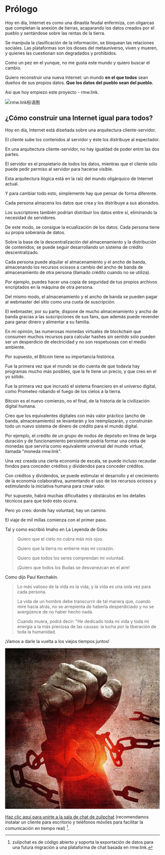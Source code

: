 # Prólogo

Hoy en día, Internet es como una dinastía feudal enfermiza, con oligarcas que completan la anexión de tierras, acaparando los datos creados por el pueblo y sentándose sobre las rentas de la tierra.

Se manipula la clasificación de la información, se bloquean las relaciones sociales. Las plataformas son los dioses del metauniverso, viven y mueren, y quienes las cuestionan son degradados y prohibidos.

Como un pez en el yunque, no me gusta este mundo y quiero buscar el cambio.

Quiero reconstruir una nueva Internet: un mundo **en el que todos** sean dueños de sus propios datos. **Que los datos del pueblo sean del pueblo.**

Así que hoy empiezo este proyecto - rmw.link.

![rmw.link标语图](/slogan.svg)

## ¿Cómo construir una Internet igual para todos?

Hoy en día, Internet está diseñada sobre una arquitectura cliente-servidor.

El cliente sube los contenidos al servidor y éste los distribuye al espectador.

En una arquitectura cliente-servidor, no hay igualdad de poder entre las dos partes.

El servidor es el propietario de todos los datos, mientras que el cliente sólo puede pedir permiso al servidor para hacerse visible.

Esta arquitectura ilógica está en la raíz del mundo oligárquico de Internet actual.

Y para cambiar todo esto, simplemente hay que pensar de forma diferente.

Cada persona almacena los datos que crea y los distribuye a sus abonados.

Los suscriptores también podrían distribuir los datos entre sí, eliminando la necesidad de servidores.

De este modo, se consigue la ecualización de los datos. Cada persona tiene su propia soberanía de datos.

Sobre la base de la descentralización del almacenamiento y la distribución de contenidos, se puede seguir desarrollando un sistema de crédito descentralizado.

Cada persona puede alquilar el almacenamiento y el ancho de banda, almacenando los recursos ociosos a cambio del ancho de banda de almacenamiento de otra persona (llamado crédito cuando no se utiliza).

Por ejemplo, puedes hacer una copia de seguridad de tus propios archivos encriptados en la máquina de otra persona.

Del mismo modo, el almacenamiento y el ancho de banda se pueden pagar al webmaster del sitio como una cuota de suscripción.

El webmaster, por su parte, dispone de mucho almacenamiento y ancho de banda gracias a las suscripciones de sus fans, que además puede revender para ganar dinero y alimentar a su familia.

En mi opinión, las numerosas monedas virtuales de blockchain que consumen muchos recursos para calcular hashes sin sentido sólo pueden ser un desperdicio de electricidad y no son respetuosas con el medio ambiente.

Por supuesto, el Bitcoin tiene su importancia histórica.

Fue la primera vez que el mundo se dio cuenta de que todavía hay programas mucho más posibles, que la fe tiene un precio, y que creo en el yo sólido.

Fue la primera vez que incrustó el sistema financiero en el universo digital, como Prometeo robando el fuego de los cielos a la tierra.

Bitcoin es el nuevo comienzo, no el final, de la historia de la civilización digital humana.

Creo que los equivalentes digitales con más valor práctico (ancho de banda, almacenamiento) se levantarán y los reemplazarán, y construirán todo un nuevo sistema de dinero de crédito para el mundo digital.

Por ejemplo, el crédito de un grupo de nodos de depósito en línea de larga duración y de funcionamiento persistente podría formar una cesta de monedas que serviría como equivalente universal del mundo virtual, llamada "moneda rmw.link".

Una vez creada una cierta economía de escala, se puede incluso recaudar fondos para conceder créditos y dividendos para conceder créditos.

Con créditos y dividendos, se puede estimular el desarrollo y el crecimiento de la economía colaborativa, aumentando el uso de los recursos ociosos y estimulando la iniciativa humana para crear valor.

Por supuesto, habrá muchas dificultades y obstáculos en los detalles técnicos para que todo esto ocurra.

Pero yo creo: donde hay voluntad, hay un camino.

El viaje de mil millas comienza con el primer paso.

Tal y como escribió Imaho en La Leyenda de Goku

> Quiero que el cielo no cubra más mis ojos.
> 
> Quiero que la tierra no entierre más mi corazón.
> 
> Quiero que todos los seres comprendan mi voluntad.
> 
> ¡Quiero que todos los Budas se desvanezcan en el aire!

Como dijo Paul Kerchakin.

> Lo más valioso de la vida es la vida, y la vida es una sola vez para cada persona.
> 
> La vida de un hombre debe transcurrir de tal manera que, cuando mire hacia atrás, no se arrepienta de haberla desperdiciado y no se avergüence de no haber hecho nada.
> 
> Cuando muera, podrá decir: "He dedicado toda mi vida y toda mi energía a la más preciosa de las causas: la lucha por la liberación de toda la humanidad.

¡Vamos a darle la vuelta a los viejos tiempos juntos!

![](https://raw.githubusercontent.com/gcxfd/img/gh-pages/1.jpg)

[Haz clic aquí para unirte a la sala de chat de zulipchat](https://rmw.zulipchat.com) (recomendamos instalar un cliente para escritorio y teléfonos móviles para facilitar la comunicación en tiempo real) [^1].

[^1]: zulipchat es de código abierto y soporta la exportación de datos para una futura migración a una plataforma de chat basada en rmw.link.